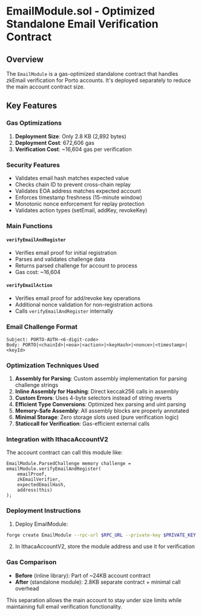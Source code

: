 # EmailModule.sol - Optimized Standalone Email Verification Contract

## Overview
The `EmailModule` is a gas-optimized standalone contract that handles zkEmail verification for Porto accounts. It's deployed separately to reduce the main account contract size.

## Key Features

### Gas Optimizations
1. **Deployment Size**: Only 2.8 KB (2,892 bytes)
2. **Deployment Cost**: 672,606 gas
3. **Verification Cost**: ~16,604 gas per verification

### Security Features
- Validates email hash matches expected value
- Checks chain ID to prevent cross-chain replay
- Validates EOA address matches expected account
- Enforces timestamp freshness (15-minute window)
- Monotonic nonce enforcement for replay protection
- Validates action types (setEmail, addKey, revokeKey)

### Main Functions

#### `verifyEmailAndRegister`
- Verifies email proof for initial registration
- Parses and validates challenge data
- Returns parsed challenge for account to process
- Gas cost: ~16,604

#### `verifyEmailAction`
- Verifies email proof for add/revoke key operations
- Additional nonce validation for non-registration actions
- Calls `verifyEmailAndRegister` internally

### Email Challenge Format
```
Subject: PORTO-AUTH-<6-digit-code>
Body: PORTO|<chainId>|<eoa>|<action>|<keyHash>|<nonce>|<timestamp>|<keyId>
```

### Optimization Techniques Used

1. **Assembly for Parsing**: Custom assembly implementation for parsing challenge strings
2. **Inline Assembly for Hashing**: Direct keccak256 calls in assembly
3. **Custom Errors**: Uses 4-byte selectors instead of string reverts
4. **Efficient Type Conversions**: Optimized hex parsing and uint parsing
5. **Memory-Safe Assembly**: All assembly blocks are properly annotated
6. **Minimal Storage**: Zero storage slots used (pure verification logic)
7. **Staticcall for Verification**: Gas-efficient external calls

### Integration with IthacaAccountV2

The account contract can call this module like:
```solidity
EmailModule.ParsedChallenge memory challenge = emailModule.verifyEmailAndRegister(
    emailProof,
    zkEmailVerifier,
    expectedEmailHash,
    address(this)
);
```

### Deployment Instructions

1. Deploy EmailModule:
```bash
forge create EmailModule --rpc-url $RPC_URL --private-key $PRIVATE_KEY
```

2. In IthacaAccountV2, store the module address and use it for verification

### Gas Comparison
- **Before** (inline library): Part of ~24KB account contract
- **After** (standalone module): 2.8KB separate contract + minimal call overhead

This separation allows the main account to stay under size limits while maintaining full email verification functionality.